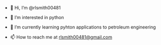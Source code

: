 - 👋 Hi, I’m @rlsmith00481
- 👀 I’m interested in python
- 🌱 I’m currently learning pyhton applications to petroleum engineering

- 📫 How to reach me at rlsmith00481@gmail.com

<!---
rlsmith00481/rlsmith00481 is a ✨ special ✨ repository because its `README.md` (this file) appears on your GitHub profile.
You can click the Preview link to take a look at your changes.
--->
